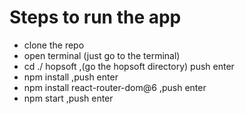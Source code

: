 # Steps to run the app
- clone the repo
- open terminal (just go to the terminal)
- cd ./ hopsoft ,(go the hopsoft directory) push enter
- npm install ,push enter 
- npm install react-router-dom@6 ,push enter
- npm start ,push enter

